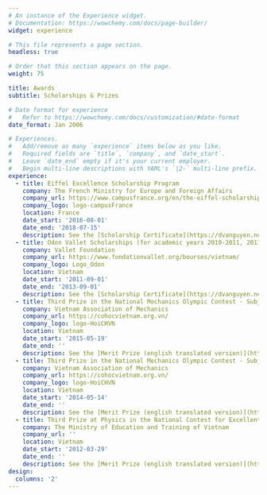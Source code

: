 ```yaml
---
# An instance of the Experience widget.
# Documentation: https://wowchemy.com/docs/page-builder/
widget: experience

# This file represents a page section.
headless: true

# Order that this section appears on the page.
weight: 75

title: Awards
subtitle: Scholarships & Prizes

# Date format for experience
#   Refer to https://wowchemy.com/docs/customization/#date-format
date_format: Jan 2006

# Experiences.
#   Add/remove as many `experience` items below as you like.
#   Required fields are `title`, `company`, and `date_start`.
#   Leave `date_end` empty if it's your current employer.
#   Begin multi-line descriptions with YAML's `|2-` multi-line prefix.
experience:
  - title: Eiffel Excellence Scholarship Program
    company: The French Ministry for Europe and Foreign Affairs
    company_url: https://www.campusfrance.org/en/the-eiffel-scholarship-program
    company_logo: logo-campusFrance
    location: France
    date_start: '2016-08-01'
    date_end: '2018-07-15'
    description: See the [Scholarship Certificate](https://dvanguyen.netlify.app/uploads/Bourse_EIFFEL.pdf)
  - title: Odon Vallet Scholarships (for academic years 2010-2011, 2011-2012, and 2012-2013)
    company: Vallet Foundation
    company_url: https://www.fondationvallet.org/bourses/vietnam/
    company_logo: Logo_Odon
    location: Vietnam
    date_start: '2011-09-01'
    date_end: '2013-09-01'
    description: See the [Scholarship Certificate](https://dvanguyen.netlify.app/uploads/OdonVallet.pdf)
  - title: Third Prize in the National Mechanics Olympic Contest - Subject Mechanical Engineering
    company: Vietnam Association of Mechanics
    company_url: https://cohocvietnam.org.vn/
    company_logo: logo-HoiCHVN
    location: Vietnam
    date_start: '2015-05-19'
    date_end: ''
    description: See the [Merit Prize (english translated version)](https://dvanguyen.netlify.app/uploads/National_Mechanics_Olympic_Contest_Year_2015.pdf)
  - title: Third Prize in the National Mechanics Olympic Contest - Subject Theoretical Mechanics
    company: Vietnam Association of Mechanics
    company_url: https://cohocvietnam.org.vn/
    company_logo: logo-HoiCHVN
    location: Vietnam
    date_start: '2014-05-14'
    date_end: ''
    description: See the [Merit Prize (english translated version)](https://dvanguyen.netlify.app/uploads/National_Mechanics_Olympic_Contest_Year_2014.pdf)
  - title: Third Prize at Physics in the National Contest for Excellent High School Students
    company: The Ministry of Education and Training of Vietnam
    company_url: ''
    location: Vietnam
    date_start: '2012-03-29'
    date_end: ''
    description: See the [Merit Prize (english translated version)](https://dvanguyen.netlify.app/uploads/National_Contest_for_Excellent_Student_at_High_Schools_Year 2012.pdf)
design:
  columns: '2'
---
```

